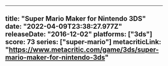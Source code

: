 
---
title: "Super Mario Maker for Nintendo 3DS"
date: "2022-04-09T23:38:27.977Z"
releaseDate: "2016-12-02"
platforms: ["3ds"]
score: 73
series: ["super-mario"]
metacriticLink: "https://www.metacritic.com/game/3ds/super-mario-maker-for-nintendo-3ds"
---
